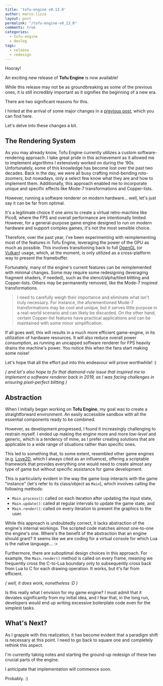 ```yaml
---
title: 'tofu-engine v0.13.0'
author: marco.lizza
layout: post
permalink: "/tofu-engine-v0_13_0"
comments: true
categories:
  - tofu-engine
  - devlog
tags:
  - release
  - redesign
---
```


Hooray!

An exciting new release of **Tofu Engine** is now available!

While this release may not be as groundbreaking as some of the previous ones, it is still incredibly important as it signifies the beginning of a new era.

There are two significant reasons for this.

I hinted at the arrival of some major changes in a [previous post](/tofu-engine-10), which you can find here.

Let's delve into these changes a bit.

## The Rendering System

As you may already know, Tofu Engine currently utilizes a custom software-rendering approach. I take great pride in this achievement as it allowed me to implement algorithms I extensively worked on during the '90s. Unfortunately, some of this knowledge has become lost over the past two decades. Back in the day, we were all busy crafting mind-bending roto-zoomers, but nowadays, only a select few know what they are and how to implement them. Additionally, this approach enabled me to incorporate unique and specific effects like Mode-7 transformations and Copper-lists.

However, running a software renderer on modern hardware... well, let's just say it can be far from optimal.

It's a legitimate choice if one aims to create a virtual retro-machine like Pico8, where the FPS and overall performance are intentionally limited. However, for a general-purpose game engine designed to run on modern hardware and support complex games, it's not the most sensible choice.

Therefore, over the past year, I've been experimenting with reimplementing most of the features in Tofu Engine, leveraging the power of the GPU as much as possible. This involves transitioning back to full [OpenGL](https://www.opengl.org/) (or [Vulkan](https://www.vulkan.org/)) usage, which, at the moment, is only utilized as a cross-platform way to present the framebuffer.

Fortunately, many of the engine's current features can be reimplemented with minimal changes. Some may require some redesigning (leveraging fragment shaders, if needed), such as the stencil/alpha/tiled blitting and Copper-lists. Others may be permanently removed, like the Mode-7 inspired transformations.

> I need to carefully weigh their importance and eliminate what isn't truly necessary. For instance, the aforementioned Mode-7 transformations may be cool and unique, but it serves little purpose in a real-world scenario and can likely be discarded. On the other hand, certain Copper-list features have practical applications and can be maintained with some minor simplification.

If all goes well, this will results in a much more efficient game-engine, in its utilization of hardware resources. It will also reduce overall power consumption, as running an uncapped software renderer for FPS heavily drains the machine's power. You notice this when the fans start making some noise!

Let's hope that all the effort put into this endeavour will prove worthwhile! :)

*( and let's also hope to fix that diamond-rule issue that inspired me to implement a software renderer back in 2019, as I was facing challenges in ensuring pixel-perfect blitting )*

## Abstraction

When I initially began working on **Tofu Engine**, my goal was to create a straightforward environment. An easily accessible sandbox with all the essential components ready to be combined.

However, as development progressed, I found it increasingly challenging to restrain myself. I ended up making the engine more and more *low-level* and generic, which is a tendency of mine, as I prefer creating solutions that are applicable to a wide range of situations rather than specific ones.

This led to something that, to some extent, resembled other game engines (e.g. [Love2D](https://love2d.org/), which I always cited as an influence), offering a scriptable framework that provides everything one would need to create almost any type of game but without specific assistance for game development.

This is particularly evident in the way the game loop interacts with the game "instance" (let's refer to its class/object as `Main`), which involves calling the following methods:

* `Main.process()`: called on each iteration after updating the input state,
* `Main.update()`: called at regular intervals to update the game state, and
* `Main.render()`: called on every iteration to present the graphics to the user.

While this approach is undoubtedly correct, it lacks abstraction of the engine's internal workings. The scripted code matches almost one-to-one the engine's one. Where's the benefit of the abstraction that an engine should grant? It seems like we are coding for a virtual console for which Lua is the native language... :>

Furthermore, there are suboptimal design choices in this approach. For example, the `Main.render()` method is called on every frame, meaning we frequently cross the C-to-Lua boundary only to subsequently cross back from Lua to C for each drawing operation. It works, but it's far from efficient.

*( well, it does work, nonetheless :D )*

Is this really what I envision for my game engine? I must admit that it deviates significantly from my initial idea, and I fear that, in the long run, developers would end up writing excessive boilerplate code even for the simplest tasks.

## What's Next?

As I grapple with this realization, it has become evident that a paradigm shift is necessary at this point. I need to go back to square one and completely rethink this aspect.

I'm currently taking notes and starting the ground-up redesign of these two crucial parts of the engine.

I anticipate that implementation will commence soon.

Probably. :)